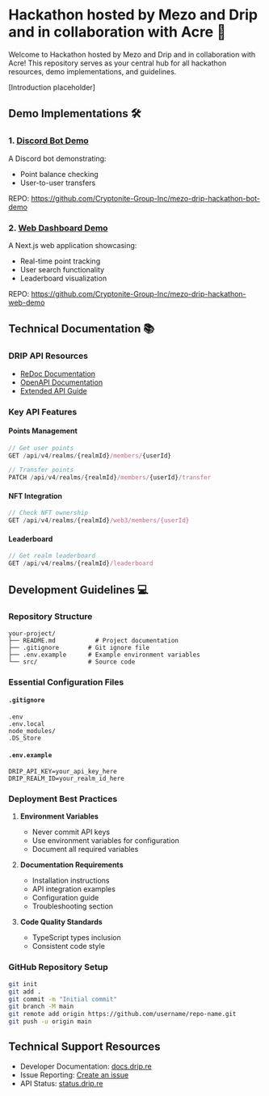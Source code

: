 # Hackathon hosted by Mezo and Drip and in collaboration with Acre 🚀

Welcome to Hackathon hosted by Mezo and Drip and in collaboration with Acre! This repository serves as your central hub for all hackathon resources, demo implementations, and guidelines.

[Introduction placeholder]

## Demo Implementations 🛠️

### 1. [Discord Bot Demo](./discord-bot-demo)
A Discord bot demonstrating:
- Point balance checking
- User-to-user transfers

REPO: https://github.com/Cryptonite-Group-Inc/mezo-drip-hackathon-bot-demo

### 2. [Web Dashboard Demo](./web-dashboard-demo)
A Next.js web application showcasing:
- Real-time point tracking
- User search functionality
- Leaderboard visualization

REPO: https://github.com/Cryptonite-Group-Inc/mezo-drip-hackathon-web-demo

## Technical Documentation 📚

### DRIP API Resources
- [ReDoc Documentation](https://api.drip.re/redocs)
- [OpenAPI Documentation](https://api.drip.re/docs)
- [Extended API Guide](https://docs.drip.re/api/extended-api)

### Key API Features

#### Points Management
```typescript
// Get user points
GET /api/v4/realms/{realmId}/members/{userId}

// Transfer points
PATCH /api/v4/realms/{realmId}/members/{userId}/transfer
```

#### NFT Integration
```typescript
// Check NFT ownership
GET /api/v4/realms/{realmId}/web3/members/{userId}
```

#### Leaderboard
```typescript
// Get realm leaderboard
GET /api/v4/realms/{realmId}/leaderboard
```

## Development Guidelines 💻

### Repository Structure
```
your-project/
├── README.md           # Project documentation
├── .gitignore        # Git ignore file
├── .env.example      # Example environment variables
└── src/              # Source code
```

### Essential Configuration Files

#### `.gitignore`
```
.env
.env.local
node_modules/
.DS_Store
```

#### `.env.example`
```
DRIP_API_KEY=your_api_key_here
DRIP_REALM_ID=your_realm_id_here
```

### Deployment Best Practices

1. **Environment Variables**
   - Never commit API keys
   - Use environment variables for configuration
   - Document all required variables

2. **Documentation Requirements**
   - Installation instructions
   - API integration examples
   - Configuration guide
   - Troubleshooting section

3. **Code Quality Standards**
   - TypeScript types inclusion
   - Consistent code style

### GitHub Repository Setup
```bash
git init
git add .
git commit -m "Initial commit"
git branch -M main
git remote add origin https://github.com/username/repo-name.git
git push -u origin main
```

## Technical Support Resources
- Developer Documentation: [docs.drip.re](https://docs.drip.re)
- Issue Reporting: [Create an issue](https://github.com/your-org/hackathon-repo/issues)
- API Status: [status.drip.re](https://status.drip.re)
